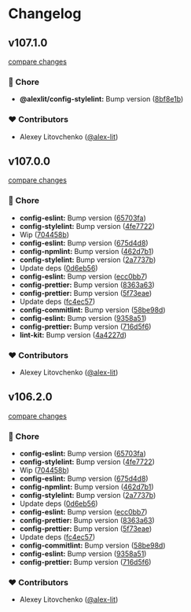 # Changelog


## v107.1.0

[compare changes](https://github.com/alex-lit/lint-kit/compare/v38.6.0...v107.1.0)

### 🏡 Chore

- **@alexlit/config-stylelint:** Bump version ([8bf8e1b](https://github.com/alex-lit/lint-kit/commit/8bf8e1b))

### ❤️ Contributors

- Alexey Litovchenko ([@alex-lit](http://github.com/alex-lit))

## v107.0.0

[compare changes](https://github.com/alex-lit/lint-kit/compare/v70.1.1...v107.0.0)

### 🏡 Chore

- **config-eslint:** Bump version ([65703fa](https://github.com/alex-lit/lint-kit/commit/65703fa))
- **config-stylelint:** Bump version ([4fe7722](https://github.com/alex-lit/lint-kit/commit/4fe7722))
- Wip ([704458b](https://github.com/alex-lit/lint-kit/commit/704458b))
- **config-eslint:** Bump version ([675d4d8](https://github.com/alex-lit/lint-kit/commit/675d4d8))
- **config-npmlint:** Bump version ([462d7b1](https://github.com/alex-lit/lint-kit/commit/462d7b1))
- **config-stylelint:** Bump version ([2a7737b](https://github.com/alex-lit/lint-kit/commit/2a7737b))
- Update deps ([0d6eb56](https://github.com/alex-lit/lint-kit/commit/0d6eb56))
- **config-eslint:** Bump version ([ecc0bb7](https://github.com/alex-lit/lint-kit/commit/ecc0bb7))
- **config-prettier:** Bump version ([8363a63](https://github.com/alex-lit/lint-kit/commit/8363a63))
- **config-prettier:** Bump version ([5f73eae](https://github.com/alex-lit/lint-kit/commit/5f73eae))
- Update deps ([fc4ec57](https://github.com/alex-lit/lint-kit/commit/fc4ec57))
- **config-commitlint:** Bump version ([58be98d](https://github.com/alex-lit/lint-kit/commit/58be98d))
- **config-eslint:** Bump version ([9358a51](https://github.com/alex-lit/lint-kit/commit/9358a51))
- **config-prettier:** Bump version ([716d5f6](https://github.com/alex-lit/lint-kit/commit/716d5f6))
- **lint-kit:** Bump version ([4a4227d](https://github.com/alex-lit/lint-kit/commit/4a4227d))

### ❤️ Contributors

- Alexey Litovchenko ([@alex-lit](http://github.com/alex-lit))

## v106.2.0

[compare changes](https://github.com/alex-lit/lint-kit/compare/v70.1.1...v106.2.0)

### 🏡 Chore

- **config-eslint:** Bump version ([65703fa](https://github.com/alex-lit/lint-kit/commit/65703fa))
- **config-stylelint:** Bump version ([4fe7722](https://github.com/alex-lit/lint-kit/commit/4fe7722))
- Wip ([704458b](https://github.com/alex-lit/lint-kit/commit/704458b))
- **config-eslint:** Bump version ([675d4d8](https://github.com/alex-lit/lint-kit/commit/675d4d8))
- **config-npmlint:** Bump version ([462d7b1](https://github.com/alex-lit/lint-kit/commit/462d7b1))
- **config-stylelint:** Bump version ([2a7737b](https://github.com/alex-lit/lint-kit/commit/2a7737b))
- Update deps ([0d6eb56](https://github.com/alex-lit/lint-kit/commit/0d6eb56))
- **config-eslint:** Bump version ([ecc0bb7](https://github.com/alex-lit/lint-kit/commit/ecc0bb7))
- **config-prettier:** Bump version ([8363a63](https://github.com/alex-lit/lint-kit/commit/8363a63))
- **config-prettier:** Bump version ([5f73eae](https://github.com/alex-lit/lint-kit/commit/5f73eae))
- Update deps ([fc4ec57](https://github.com/alex-lit/lint-kit/commit/fc4ec57))
- **config-commitlint:** Bump version ([58be98d](https://github.com/alex-lit/lint-kit/commit/58be98d))
- **config-eslint:** Bump version ([9358a51](https://github.com/alex-lit/lint-kit/commit/9358a51))
- **config-prettier:** Bump version ([716d5f6](https://github.com/alex-lit/lint-kit/commit/716d5f6))

### ❤️ Contributors

- Alexey Litovchenko ([@alex-lit](http://github.com/alex-lit))


